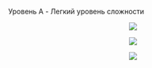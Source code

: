 Уровень A - Легкий уровень сложности

<p align="center">
  <img src="https://github.com/Macc0de/C_collection/assets/138070020/7a9e4ad9-72fa-481e-8fc7-52eeaeec8a28">
</p>

<p align="center">
  <img src="https://github.com/Macc0de/C_collection/assets/138070020/6371cbcb-6af7-4106-87ed-2ffa57787855">
</p>

<p align="center">
  <img src="https://github.com/Macc0de/C_collection/assets/138070020/97b2365b-afd7-4224-8fb0-bbd703045273">
</p>
